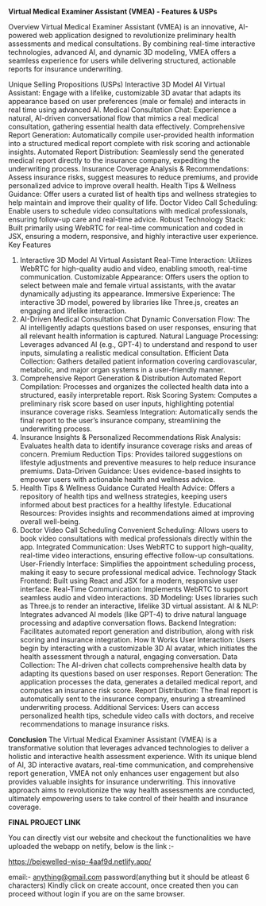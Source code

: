 **Virtual Medical Examiner Assistant (VMEA) - Features & USPs**

Overview
Virtual Medical Examiner Assistant (VMEA) is an innovative, AI-powered web application designed to revolutionize preliminary health assessments and medical consultations. By combining real-time interactive technologies, advanced AI, and dynamic 3D modeling, VMEA offers a seamless experience for users while delivering structured, actionable reports for insurance underwriting.

Unique Selling Propositions (USPs)
Interactive 3D Model AI Virtual Assistant:
Engage with a lifelike, customizable 3D avatar that adapts its appearance based on user preferences (male or female) and interacts in real time using advanced AI.
Medical Consultation Chat:
Experience a natural, AI-driven conversational flow that mimics a real medical consultation, gathering essential health data effectively.
Comprehensive Report Generation:
Automatically compile user-provided health information into a structured medical report complete with risk scoring and actionable insights.
Automated Report Distribution:
Seamlessly send the generated medical report directly to the insurance company, expediting the underwriting process.
Insurance Coverage Analysis & Recommendations:
Assess insurance risks, suggest measures to reduce premiums, and provide personalized advice to improve overall health.
Health Tips & Wellness Guidance:
Offer users a curated list of health tips and wellness strategies to help maintain and improve their quality of life.
Doctor Video Call Scheduling:
Enable users to schedule video consultations with medical professionals, ensuring follow-up care and real-time advice.
Robust Technology Stack:
Built primarily using WebRTC for real-time communication and coded in JSX, ensuring a modern, responsive, and highly interactive user experience.
Key Features
1. Interactive 3D Model AI Virtual Assistant
Real-Time Interaction:
Utilizes WebRTC for high-quality audio and video, enabling smooth, real-time communication.
Customizable Appearance:
Offers users the option to select between male and female virtual assistants, with the avatar dynamically adjusting its appearance.
Immersive Experience:
The interactive 3D model, powered by libraries like Three.js, creates an engaging and lifelike interaction.
2. AI-Driven Medical Consultation Chat
Dynamic Conversation Flow:
The AI intelligently adapts questions based on user responses, ensuring that all relevant health information is captured.
Natural Language Processing:
Leverages advanced AI (e.g., GPT-4) to understand and respond to user inputs, simulating a realistic medical consultation.
Efficient Data Collection:
Gathers detailed patient information covering cardiovascular, metabolic, and major organ systems in a user-friendly manner.
3. Comprehensive Report Generation & Distribution
Automated Report Compilation:
Processes and organizes the collected health data into a structured, easily interpretable report.
Risk Scoring System:
Computes a preliminary risk score based on user inputs, highlighting potential insurance coverage risks.
Seamless Integration:
Automatically sends the final report to the user’s insurance company, streamlining the underwriting process.
4. Insurance Insights & Personalized Recommendations
Risk Analysis:
Evaluates health data to identify insurance coverage risks and areas of concern.
Premium Reduction Tips:
Provides tailored suggestions on lifestyle adjustments and preventive measures to help reduce insurance premiums.
Data-Driven Guidance:
Uses evidence-based insights to empower users with actionable health and wellness advice.
5. Health Tips & Wellness Guidance
Curated Health Advice:
Offers a repository of health tips and wellness strategies, keeping users informed about best practices for a healthy lifestyle.
Educational Resources:
Provides insights and recommendations aimed at improving overall well-being.
6. Doctor Video Call Scheduling
Convenient Scheduling:
Allows users to book video consultations with medical professionals directly within the app.
Integrated Communication:
Uses WebRTC to support high-quality, real-time video interactions, ensuring effective follow-up consultations.
User-Friendly Interface:
Simplifies the appointment scheduling process, making it easy to secure professional medical advice.
Technology Stack
Frontend:
Built using React and JSX for a modern, responsive user interface.
Real-Time Communication:
Implements WebRTC to support seamless audio and video interactions.
3D Modeling:
Uses libraries such as Three.js to render an interactive, lifelike 3D virtual assistant.
AI & NLP:
Integrates advanced AI models (like GPT-4) to drive natural language processing and adaptive conversation flows.
Backend Integration:
Facilitates automated report generation and distribution, along with risk scoring and insurance integration.
How It Works
User Interaction:
Users begin by interacting with a customizable 3D AI avatar, which initiates the health assessment through a natural, engaging conversation.
Data Collection:
The AI-driven chat collects comprehensive health data by adapting its questions based on user responses.
Report Generation:
The application processes the data, generates a detailed medical report, and computes an insurance risk score.
Report Distribution:
The final report is automatically sent to the insurance company, ensuring a streamlined underwriting process.
Additional Services:
Users can access personalized health tips, schedule video calls with doctors, and receive recommendations to manage insurance risks.

**Conclusion**
The Virtual Medical Examiner Assistant (VMEA) is a transformative solution that leverages advanced technologies to deliver a holistic and interactive health assessment experience. With its unique blend of AI, 3D interactive avatars, real-time communication, and comprehensive report generation, VMEA not only enhances user engagement but also provides valuable insights for insurance underwriting. This innovative approach aims to revolutionize the way health assessments are conducted, ultimately empowering users to take control of their health and insurance coverage.

**FINAL PROJECT LINK**

You can directly vist our website and checkout the functionalities we have uploaded the webapp on netify, below is the link :-

https://bejewelled-wisp-4aaf9d.netlify.app/

email:- anything@gmail.com
password(anything but it should be atleast 6 characters)
Kindly click on create account, once created then you can proceed without login if you are on the same browser.
